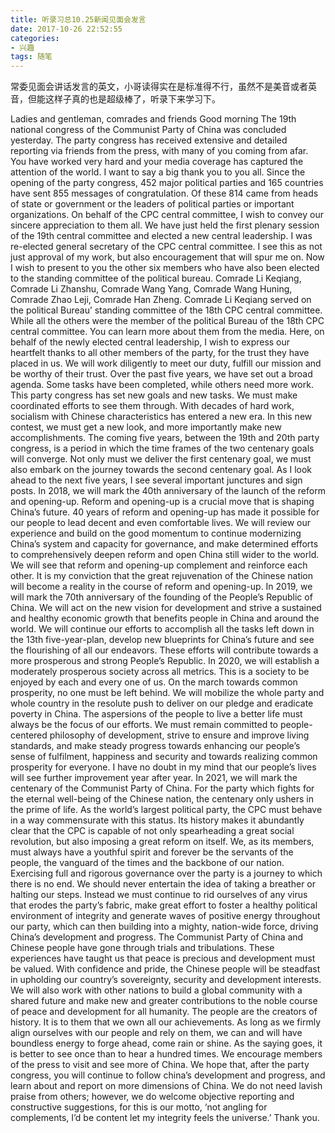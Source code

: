 ```yaml
---
title: 听录习总10.25新闻见面会发言
date: 2017-10-26 22:52:55
categories: 
- 兴趣
tags: 随笔
---
```

常委见面会讲话发言的英文，小哥读得实在是标准得不行，虽然不是美音或者英音，但能这样子真的也是超级棒了，听录下来学习下。
<!-- more -->
Ladies and gentleman, comrades and friends
Good morning
The 19th national congress of the Communist Party of China was concluded yesterday. The party congress has received extensive and detailed reporting via friends from the press, with many of you coming from afar. You have worked very hard and your media coverage has captured the attention of the world. I want to say a big thank you to you all.
Since the opening of the party congress, 452 major political parties and 165 countries have sent 855 messages of congratulation. Of these 814 came from heads of state or government or the leaders of political parties or important organizations. On behalf of the CPC central committee, I wish to convey our sincere appreciation to them all.
We have just held the first plenary session of the 19th central committee and elected a new central leadership. I was re-elected general secretary of the CPC central committee. I see this as not just approval of my work, but also encouragement that will spur me on.
Now I wish to present to you the other six members who have also been elected to the standing committee of the political bureau.
Comrade Li Keqiang, Comrade Li Zhanshu, Comrade Wang Yang, Comrade Wang Huning, Comrade Zhao Leji, Comrade Han Zheng.
Comrade Li Keqiang served on the political Bureau’ standing committee of the 18th CPC central committee. While all the others were the member of the political Bureau of the 18th CPC central committee. You can learn more about them from the media.
Here, on behalf of the newly elected central leadership, I wish to express our heartfelt thanks to all other members of the party, for the trust they have placed in us. We will work diligently to meet our duty, fulfill our mission and be worthy of their trust.
Over the past five years, we have set out a broad agenda. Some tasks have been completed, while others need more work. This party congress has set new goals and new tasks. We must make coordinated efforts to see them through.
With decades of hard work, socialism with Chinese characteristics has entered a new era. In this new contest, we must get a new look, and more importantly make new accomplishments. The coming five years, between the 19th and 20th party congress, is a period in which the time frames of the two centenary goals will converge. Not only must we deliver the first centenary goal, we must also embark on the journey towards the second centenary goal. As I look ahead to the next five years, I see several important junctures and sign posts.
In 2018, we will mark the 40th anniversary of the launch of the reform and opening-up. Reform and opening-up is a crucial move that is shaping China’s future. 40 years of reform and opening-up has made it possible for our people to lead decent and even comfortable lives. We will review our experience and build on the good momentum to continue modernizing China’s system and capacity for governance, and make determined efforts to comprehensively deepen reform and open China still wider to the world. We will see that reform and opening-up complement and reinforce each other. It is my conviction that the great rejuvenation of the Chinese nation will become a reality in the course of reform and opening-up.
In 2019, we will mark the 70th anniversary of the founding of the People’s Republic of China. We will act on the new vision for development and strive a sustained and healthy economic growth that benefits people in China and around the world. We will continue our efforts to accomplish all the tasks left down in the 13th five-year-plan, develop new blueprints for China’s future and see the flourishing of all our endeavors. These efforts will contribute towards a more prosperous and strong People’s Republic.
In 2020, we will establish a moderately prosperous society across all metrics.  This is a society to be enjoyed by each and every one of us. On the march towards common prosperity, no one must be left behind. We will mobilize the whole party and whole country in the resolute push to deliver on our pledge and eradicate poverty in China. The aspersions of the people to live a better life must always be the focus of our efforts. We must remain committed to people-centered philosophy of development, strive to ensure and improve living standards, and make steady progress towards enhancing our people’s sense of fulfilment, happiness and security and towards realizing common prosperity for everyone. I have no doubt in my mind that our people’s lives will see further improvement year after year. 
In 2021, we will mark the centenary of the Communist Party of China. For the party which fights for the eternal well-being of the Chinese nation, the centenary only ushers in the prime of life. As the world’s largest political party, the CPC must behave in a way commensurate with this status. Its history makes it abundantly clear that the CPC is capable of not only spearheading a great social revolution, but also imposing a great reform on itself. We, as its members, must always have a youthful spirit and forever be the servants of the people, the vanguard of the times and the backbone of our nation. Exercising full and rigorous governance over the party is a journey to which there is no end. We should never entertain the idea of taking a breather or halting our steps. Instead we must continue to rid ourselves of any virus that erodes the party’s fabric, make great effort to foster a healthy political environment of integrity and generate waves of positive energy throughout our party, which can then building into a mighty, nation-wide force, driving China’s development and progress.
The Communist Party of China and Chinese people have gone through trials and tribulations. These experiences have taught us that peace is precious and development must be valued. With confidence and pride, the Chinese people will be steadfast in upholding our country’s sovereignty, security and development interests. We will also work with other nations to build a global community with a shared future and make new and greater contributions to the noble course of peace and development for all humanity.
The people are the creators of history. It is to them that we own all our achievements. As long as we firmly align ourselves with our people and rely on them, we can and will have boundless energy to forge ahead, come rain or shine.
As the saying goes, it is better to see once than to hear a hundred times. We encourage members of the press to visit and see more of China. We hope that, after the party congress, you will continue to follow china’s development and progress, and learn about and report on more dimensions of China.
We do not need lavish praise from others; however, we do welcome objective reporting and constructive suggestions, for this is our motto, ‘not angling for complements, I’d be content let my integrity feels the universe.’
Thank you.
